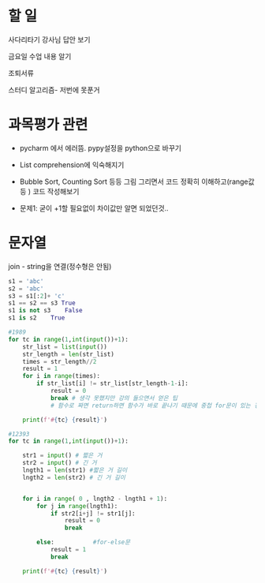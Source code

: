 # 할 일

사다리타기 강사님 답안 보기

금요일 수업 내용 알기

조퇴서류

스터디 알고리즘- 저번에 못푼거



# 과목평가 관련

* pycharm 에서 에러뜸. pypy설정을 python으로 바꾸기

* List comprehension에 익숙해지기
* Bubble Sort, Counting Sort 등등 그림 그리면서 코드 정확히 이해하고(range값 등 ) 코드 작성해보기
* 문제1: 굳이 +1할 필요없이 차이값만 알면 되었던것..



# 문자열

join - string을 연결(정수형은 안됨)

```python
s1 = 'abc'
s2 = 'abc'
s3 = s1[:2]+ 'c'
s1 == s2 == s3 True
s1 is not s3	False
s1 is s2	True
```



```python
#1989
for tc in range(1,int(input())+1):
    str_list = list(input())
    str_length = len(str_list)
    times = str_length//2
    result = 1
    for i in range(times):
        if str_list[i] != str_list[str_length-1-i]:
            result = 0
            break # 생각 못했지만 강의 들으면서 얻은 팁
            # 함수로 짜면 return하면 함수가 바로 끝나기 때문에 중첩 for문이 있는 경우 유용

    print(f'#{tc} {result}')
```

```python
#12393
for tc in range(1,int(input())+1):

    str1 = input() # 짧은 거
    str2 = input() # 긴 거
    lngth1 = len(str1) #짧은 거 길이
    lngth2 = len(str2) # 긴 거 길이


    for i in range( 0 , lngth2 - lngth1 + 1):
        for j in range(lngth1):
            if str2[i+j] != str1[j]:
                result = 0
                break

        else:           #for-else문
            result = 1
            break

    print(f'#{tc} {result}')
```

